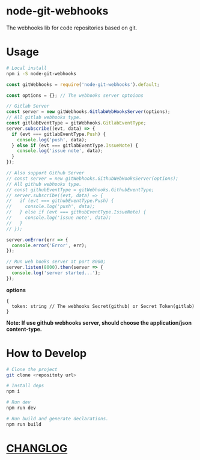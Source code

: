 # node-git-webhooks
The webhooks lib for code repositories based on git.

# Usage

```bash
# Local install
npm i -S node-git-webhooks
```

```js
const gitWebhooks = require('node-git-webhooks').default;

const options = {}; // The webhooks server optoions

// Gitlab Server
const server = new gitWebhooks.GitlabWebHooksServer(options);
// All gitlab webhooks type.
const gitlabEventType = gitWebhooks.GitlabEventType;
server.subscribe((evt, data) => {
  if (evt === gitlabEventType.Push) {
    console.log('push', data);
  } else if (evt === gitlabEventType.IssueNote) {
    console.log('issue note', data);
  }
});

// Also support Github Server
// const server = new gitWebhooks.GithubWebHooksServer(options);
// All github webhooks type.
// const githubEventType = gitWebhooks.GithubEventType;
// server.subscribe((evt, data) => {
//   if (evt === githubEventType.Push) {
//     console.log('push', data);
//   } else if (evt === githubEventType.IssueNote) {
//     console.log('issue note', data);
//   }
// });

server.onError(err => {
  console.error('Error', err);
});

// Run web hooks server at port 8000;
server.listen(8000).then(server => {
  console.log('server started...');
});
```

**options**

```
{
  token: string // The webhooks Secret(github) or Secret Token(gitlab)
}
```

**Note: If use github webhooks server, should choose the application/json content-type.**

# How to Develop

```bash
# Clone the project
git clone <repositoty url>

# Install deps
npm i

# Run dev
npm run dev

# Run build and generate declarations.
npm run build
```

# [CHANGLOG](CHANGLOG.md)

